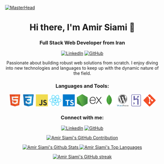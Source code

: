 [![MasterHead](https://indoanalytica.com/static/images/bannerr.gif)](https://rishavchanda.io)

<h1 align="center">Hi there, I'm Amir Siami 👋</h1>
<h3 align="center">Full Stack Web Developer from Iran</h3>

<p align="center">
  <a href="https://www.linkedin.com/in/amir-siami/"><img src="https://img.shields.io/badge/-Amir%20Siami-blue?style=flat-square&logo=Linkedin&logoColor=white&link=https://www.linkedin.com/in/amir-siami/" alt="LinkedIn"/></a>
  <a href="https://github.com/amir-siami"><img src="https://img.shields.io/github/followers/amir-siami?label=Follow&style=social" alt="GitHub"/></a>
</p>

<p align="center">Passionate about building robust web solutions from scratch. I enjoy diving into new technologies and languages to keep up with the dynamic nature of the field.</p>

<h3 align="center">Languages and Tools:</h3>
<p align="center">
  <img src="https://raw.githubusercontent.com/devicons/devicon/master/icons/html5/html5-original.svg" alt="HTML5" width="40" height="40"/>
  <img src="https://raw.githubusercontent.com/devicons/devicon/master/icons/css3/css3-original.svg" alt="CSS3" width="40" height="40"/>
  <img src="https://raw.githubusercontent.com/devicons/devicon/master/icons/javascript/javascript-original.svg" alt="JavaScript" width="40" height="40"/>
  <img src="https://raw.githubusercontent.com/devicons/devicon/master/icons/react/react-original.svg" alt="React" width="40" height="40"/>
  <img src="https://raw.githubusercontent.com/devicons/devicon/master/icons/typescript/typescript-original.svg" alt="TypeScript" width="40" height="40"/>
  <img src="https://raw.githubusercontent.com/devicons/devicon/master/icons/nodejs/nodejs-original.svg" alt="Node.js" width="40" height="40"/>
  <img src="https://raw.githubusercontent.com/devicons/devicon/master/icons/express/express-original.svg" alt="Express.js" width="40" height="40"/>
  <img src="https://raw.githubusercontent.com/devicons/devicon/master/icons/mongodb/mongodb-original.svg" alt="MongoDB" width="40" height="40"/>
  <img src="https://raw.githubusercontent.com/devicons/devicon/master/icons/wordpress/wordpress-original.svg" alt="WordPress" width="40" height="40"/>
  <img src="https://raw.githubusercontent.com/devicons/devicon/master/icons/heroku/heroku-original.svg" alt="Heroku" width="40" height="40"/>
  <img src="https://raw.githubusercontent.com/devicons/devicon/master/icons/git/git-original.svg" alt="Git" width="40" height="40"/>
</p>

<h3 align="center">Connect with me:</h3>
<p align="center">
  <a href="https://www.linkedin.com/in/amir-siami/"><img src="https://raw.githubusercontent.com/rahuldkjain/github-profile-readme-generator/master/src/images/icons/Social/linked-in-alt.svg" alt="LinkedIn" height="30" width="40" /></a>
  <a href="https://github.com/amir-siami"><img src="https://img.icons8.com/ios-glyphs/30/000000/github.png" alt="GitHub" height="30" width="40" /></a>
</p>

<p align="center">
  <a href="https://github.com/amir-siami">
    <img src="https://github-profile-summary-cards.vercel.app/api/cards/profile-details?username=amir-siami&theme=radical" alt="Amir Siami's GitHub Contribution"/>
  </a>
</p>

<p align="center">
  <a href="https://github.com/amir-siami">
    <img src="https://github-readme-stats.vercel.app/api?username=amir-siami&show_icons=true&count_private=true&theme=react&border_color=7F3FBF&bg_color=0D1117&title_color=CDB4DB&icon_color=CDB4DB" alt="Amir Siami's Github Stats" height="192px" width="49.5%"/>
  </a>
  <a href="https://github.com/amir-siami">
    <img src="https://github-readme-stats.vercel.app/api/top-langs/?username=amir-siami&langs_count=8&layout=compact&theme=react&border_color=7F3FBF&bg_color=0D1117&title_color=CDB4DB&icon_color=CDB4DB" alt="Amir Siami's Top Languages" height="192px" width="49.5%"/>
  </a>
</p>

<p align="center">
  <a href="https://github.com/amir-siami">
    <img src="https://github-readme-streak-stats.herokuapp.com/?user=amir-siami&theme=radical&border=7F3FBF&background=0D1117" alt="Amir Siami's GitHub streak"/>
  </a>
</p>
